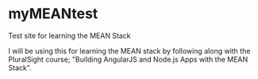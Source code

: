 # myMEANtest
Test site for learning the MEAN Stack

I will be using this for learning the MEAN stack by following along with the PluralSight course; "Building AngularJS and Node.js Apps with the MEAN Stack".


